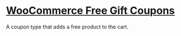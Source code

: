 # [WooCommerce Free Gift Coupons](https://woocommerce.com/products/free-gift-coupons/)
A coupon type that adds a free product to the cart.